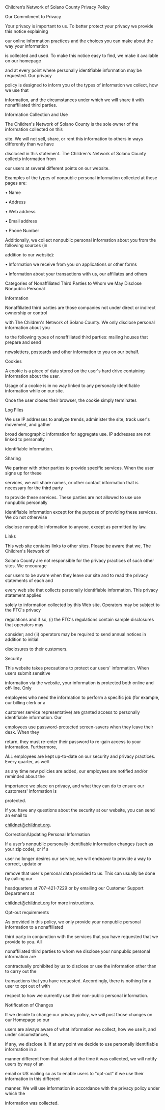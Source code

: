 Children’s Network of Solano County Privacy Policy



Our Commitment to Privacy



Your privacy is important to us. To better protect your privacy we provide this notice explaining

our online information practices and the choices you can make about the way your information

is collected and used. To make this notice easy to find, we make it available on our homepage

and at every point where personally identifiable information may be requested. Our privacy

policy is designed to inform you of the types of information we collect, how we use that

information, and the circumstances under which we will share it with nonaffiliated third parties.



Information Collection and Use



The Children's Network of Solano County is the sole owner of the information collected on this

site. We will not sell, share, or rent this information to others in ways differently than we have

disclosed in this statement. The Children's Network of Solano County collects information from

our users at several different points on our website.



Examples of the types of nonpublic personal information collected at these pages are:

• Name

• Address

• Web address

• Email address

• Phone Number



Additionally, we collect nonpublic personal information about you from the following sources (in

addition to our website):

• Information we receive from you on applications or other forms

• Information about your transactions with us, our affiliates and others



Categories of Nonaffiliated Third Parties to Whom we May Disclose Nonpublic Personal

Information



Nonaffiliated third parties are those companies not under direct or indirect ownership or control

with The Children's Network of Solano County. We only disclose personal information about you

to the following types of nonaffiliated third parties: mailing houses that prepare and send

newsletters, postcards and other information to you on our behalf.



Cookies



A cookie is a piece of data stored on the user's hard drive containing information about the user.

Usage of a cookie is in no way linked to any personally identifiable information while on our site.

Once the user closes their browser, the cookie simply terminates



Log Files



We use IP addresses to analyze trends, administer the site, track user's movement, and gather

broad demographic information for aggregate use. IP addresses are not linked to personally

identifiable information.

Sharing



We partner with other parties to provide specific services. When the user signs up for these

services, we will share names, or other contact information that is necessary for the third party

to provide these services. These parties are not allowed to use use nonpublic personally

identifiable information except for the purpose of providing these services. We do not otherwise

disclose nonpublic information to anyone, except as permitted by law.



Links



This web site contains links to other sites. Please be aware that we, The Children's Network of

Solano County are not responsible for the privacy practices of such other sites. We encourage

our users to be aware when they leave our site and to read the privacy statements of each and

every web site that collects personally identifiable information. This privacy statement applies

solely to information collected by this Web site. Operators may be subject to the FTC's privacy

regulations and if so, (i) the FTC's regulations contain sample disclosures that operators may

consider; and (ii) operators may be required to send annual notices in addition to initial

disclosures to their customers.



Security



This website takes precautions to protect our users' information. When users submit sensitive

information via the website, your information is protected both online and off-line. Only

employees who need the information to perform a specific job (for example, our billing clerk or a

customer service representative) are granted access to personally identifiable information. Our

employees use password-protected screen-savers when they leave their desk. When they

return, they must re-enter their password to re-gain access to your information. Furthermore,

ALL employees are kept up-to-date on our security and privacy practices. Every quarter, as well

as any time new policies are added, our employees are notified and/or reminded about the

importance we place on privacy, and what they can do to ensure our customers' information is

protected.



If you have any questions about the security at our website, you can send an email to

childnet@childnet.org.



Correction/Updating Personal Information



If a user’s nonpublic personally identifiable information changes (such as your zip code), or if a

user no longer desires our service, we will endeavor to provide a way to correct, update or

remove that user's personal data provided to us. This can usually be done by calling our

headquarters at 707-421-7229 or by emailing our Customer Support Department at

childnet@childnet.org for more instructions.



Opt-out requirements



As provided in this policy, we only provide your nonpublic personal information to a nonaffiliated

third party in conjunction with the services that you have requested that we provide to you. All

nonaffiliated third parties to whom we disclose your nonpublic personal information are

contractually prohibited by us to disclose or use the information other than to carry out the

transactions that you have requested. Accordingly, there is nothing for a user to opt out of with

respect to how we currently use their non-public personal information.



Notification of Changes



If we decide to change our privacy policy, we will post those changes on our Homepage so our

users are always aware of what information we collect, how we use it, and under circumstances,

if any, we disclose it. If at any point we decide to use personally identifiable information in a

manner different from that stated at the time it was collected, we will notify users by way of an

email or US mailing so as to enable users to "opt-out" if we use their information in this different

manner. We will use information in accordance with the privacy policy under which the

information was collected.